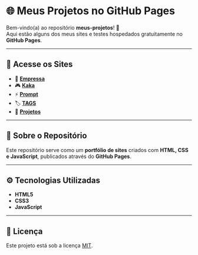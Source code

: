 # 🌐 Meus Projetos no GitHub Pages

Bem-vindo(a) ao repositório **meus-projetos**! 🚀  
Aqui estão alguns dos meus sites e testes hospedados gratuitamente no **GitHub Pages**.

---

## 🔗 Acesse os Sites

- 🏢 [**Empressa**](https://samueltenoriodasilva-ui.github.io/meus-projetos/empressa/)
- 🎮 [**Kaka**](https://samueltenoriodasilva-ui.github.io/meus-projetos/kaka/)
- ⚡ [**Prompt**](https://samueltenoriodasilva-ui.github.io/meus-projetos/prompt/)
- 🏷️ [**TAGS**](https://samueltenoriodasilva-ui.github.io/meus-projetos/TAGS/)
- 📂 [**Projetos**](https://samueltenoriodasilva-ui.github.io/meus-projetos/projetos/)

---

## 📌 Sobre o Repositório
Este repositório serve como um **portfólio de sites** criados com **HTML, CSS e JavaScript**, publicados através do **GitHub Pages**.

---

## ⚙️ Tecnologias Utilizadas
- **HTML5**
- **CSS3**
- **JavaScript**

---

## 📜 Licença
Este projeto está sob a licença [MIT](LICENSE).